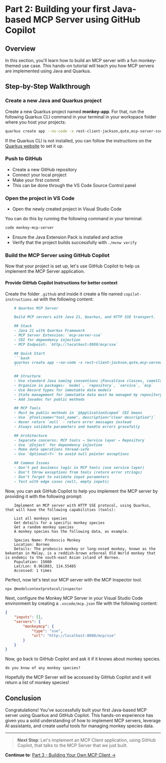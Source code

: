 # Part 2: Building your first Java-based MCP Server using GitHub Copilot

## Overview

In this section, you'll learn how to build an MCP server with a fun monkey-themed use case.
This hands-on tutorial will teach you how MCP servers are implemented using Java and Quarkus.

## Step-by-Step Walkthrough

### Create a new Java and Quarkus project

Create a new Quarkus project named **monkey-app**. 
For that, run the following Quarkus CLI command in your terminal in your workspace folder where you host your projects:

```bash
quarkus create app --no-code -x rest-client-jackson,qute,mcp-server-sse monkey-mcp-server
```
If the Quarkus CLI is not installed, you can follow the instructions on the [Quarkus website](https://quarkus.io/guides/cli-tooling) to set it up.

### Push to GitHub

- Create a new GitHub repository
- Connect your local project
- Make your first commit
- This can be done through the VS Code Source Control panel

### Open the project in VS Code

- Open the newly created project in Visual Studio Code

You can do this by running the following command in your terminal:

```bash
code monkey-mcp-server
```

- Ensure the Java Extension Pack is installed and active
- Verify that the project builds successfully with `./mvnw verify`

### Build the MCP Server using GitHub Copilot
Now that your project is set up, let's use GitHub Copilot to help us implement the MCP Server application.

#### Provide GitHub Copilot Instructions for better context

Create the folder `.github` and inside it create a file named `copilot-instructions.md` with the following content:

```markdown
    # Quarkus MCP Server

    Build MCP servers with Java 21, Quarkus, and HTTP SSE transport.

    ## Stack
    - Java 21 with Quarkus Framework
    - MCP Server Extension: `mcp-server-sse`
    - CDI for dependency injection
    - MCP Endpoint: `http://localhost:8080/mcp/sse`

    ## Quick Start
    ```bash
    quarkus create app --no-code -x rest-client-jackson,qute,mcp-server-sse your-domain-mcp-server
    ```

    ## Structure
    - Use standard Java naming conventions (PascalCase classes, camelCase methods)
    - Organize in packages: `model`, `repository`, `service`, `mcp`
    - Use Record types for immutable data models
    - State management for immutable data must be managed by repository layer
    - Add Javadoc for public methods

    ## MCP Tools
    - Must be public methods in `@ApplicationScoped` CDI beans
    - Use `@Tool(name="tool_name", description="clear description")`
    - Never return `null` - return error messages instead
    - Always validate parameters and handle errors gracefully

    ## Architecture
    - Separate concerns: MCP tools → Service layer → Repository
    - Use `@Inject` for dependency injection
    - Make data operations thread-safe
    - Use `Optional<T>` to avoid null pointer exceptions

    ## Common Issues
    - Don't put business logic in MCP tools (use service layer)
    - Don't throw exceptions from tools (return error strings)
    - Don't forget to validate input parameters
    - Test with edge cases (null, empty inputs)
```

Now, you can ask GitHub Copilot to help you implement the MCP server by providing it with the following prompt:

```plaintext
    Implement an MCP server with HTTP SSE protocol, using Quarkus, that will have the following capabilities (tools):

    List all monkeys species
    Get details for a specific monkey species
    Get a random monkey species
    A monkey species has the following data, as example.

    Species Name: Proboscis Monkey
    Location: Borneo
    Details: The proboscis monkey or long-nosed monkey, known as the bekantan in Malay, is a reddish-brown arboreal Old World monkey that is endemic to the south-east Asian island of Borneo.
    Population: 15000
    Lat/Lon: 0.961883, 114.55485
    Accessed: 1 times
```

Perfect, now let's test our MCP server with the MCP Inspector tool.

```bash
npx @modelcontextprotocol/inspector
```

Next, configure the Monkey MCP Server in your Visual Studio Code environment by creating a `.vscode/mcp.json` file with the following content:

```json
{
    "inputs": [],
    "servers": {
        "monkeymcp": {
            "type": "sse",
            "url": "http://localhost:8080/mcp/sse"
        }
    }
}
```

Now, go back to GitHub Copilot and ask it if it knows about monkey species.

```plaintext
do you know of any monkey species?
```

Hopefully the MCP Server will be accessed by GitHub Copilot and it will return a list of monkey species!

## Conclusion
Congratulations! You've successfully built your first Java-based MCP server using Quarkus and GitHub Copilot.
This hands-on experience has given you a solid understanding of how to implement MCP servers, leverage AI assistants, and create useful tools for managing monkey species data.

---

> **Next Step**: Let's implement an MCP Client application, using GitHub Copilot, that talks to the MCP Server that we just built.

**Continue to**: [Part 3 - Building Your Own MCP Client →](03_MCP_CLIENT.md)